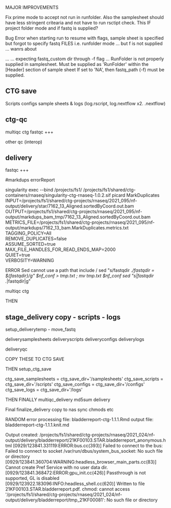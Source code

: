 MAJOR IMPROVEMENTS

Fix prime mode to accept not run in runfolder. Also the samplesheet should have less stringent critearia and not have to run rsctipt check. This IF project folder mode and if fastq is supplied?







Bug Error when starting run to resume with flags, sample sheet is specified but forgot to specify fastq FILES
i.e. runfolder mode ... but f is not supplied ...
wanrs about

... ... expecting fastq_custom dir through -f flag ...
RunFolder is not properly supplied in samplesheet.
Must be supplied as 'RunFolder' within the [Header] section of sample sheet
If set to 'NA', then fastq_path (-f) must be supplied.


## CTG save


Scripts
configs
sample sheets &
logs (log.rscript, log.nextflow x2. .nextflow)

## ctg-qc

multiqc ctg
fastqc +++

other qc
(interop)


## delivery
fastqc +++




#markdups errorReport

singularity exec --bind /projects/fs1/  /projects/fs1/shared/ctg-containers/rnaseq/singularity-ctg-rnaseq-1.0.2.sif picard MarkDuplicates \
     INPUT=/projects/fs1/shared/ctg-projects/rnaseq/2021_095/nf-output/delivery/star/7162_13_Aligned.sortedByCoord.out.bam \
     OUTPUT=/projects/fs1/shared/ctg-projects/rnaseq/2021_095/nf-output/markdups_bam_tmp/7162_13_Aligned.sortedByCoord.out.bam \
     METRICS_FILE=/projects/fs1/shared/ctg-projects/rnaseq/2021_095/nf-output/markdups/7162_13_bam.MarkDuplicates.metrics.txt \
     TAGGING_POLICY=All \
     REMOVE_DUPLICATES=false \
     ASSUME_SORTED=true \
     MAX_FILE_HANDLES_FOR_READ_ENDS_MAP=2000 \
     QUIET=true \
     VERBOSITY=WARNING


ERROR
Sed cannot use a path that include /
sed "s/fastqdir .*/fastqdir            =  ${fastqdir}/g" $nf_conf > tmp.txt ; mv tmp.txt $nf_conf
sed "s|fastqdir .*|fastqdir|g"



multiqc ctg

THEN

stage_delivery
copy - scripts - logs
-------
setup_deliverytemp -
move_fastq


deliverysamplesheets
deliveryscripts
deliveryconfigs
deliverylogs

deliveryqc

COPY THESE TO CTG SAVE


THEN
setup_ctg_save

ctg_save_samplesheets = ctg_save_dir+'/samplesheets'
ctg_save_scripts = ctg_save_dir+'/scripts'
ctg_save_configs = ctg_save_dir+'/configs'
ctg_save_logs =  ctg_save_dir+'/logs'



THEN FINALLY
multiqc_delivery
md5sum delivery


Final
finalize_delivery
copy to nas sync
chmods etc



RANDOM error
processing file: bladderreport-ctg-1.1.1.Rmd
output file: bladderreport-ctg-1.1.1.knit.md


Output created: /projects/fs1/shared/ctg-projects/rnaseq/2021_024/nf-output/delivery/bladderreport/21KF00103.STAR.bladderreport_anonymous.html
[0929/123841.331119:ERROR:bus.cc(393)] Failed to connect to the bus: Failed to connect to socket /var/run/dbus/system_bus_socket: No such file or directory
[0929/123841.360704:WARNING:headless_browser_main_parts.cc(83)] Cannot create Pref Service with no user data dir.
[0929/123841.368472:ERROR:gpu_init.cc(426)] Passthrough is not supported, GL is disabled
[0929/123922.183096:INFO:headless_shell.cc(620)] Written to file 21KF00103.STAR.bladderreport.pdf.
chmod: cannot access '/projects/fs1/shared/ctg-projects/rnaseq/2021_024/nf-output/delivery/bladderreport/tmp_21KF00081': No such file or directory
